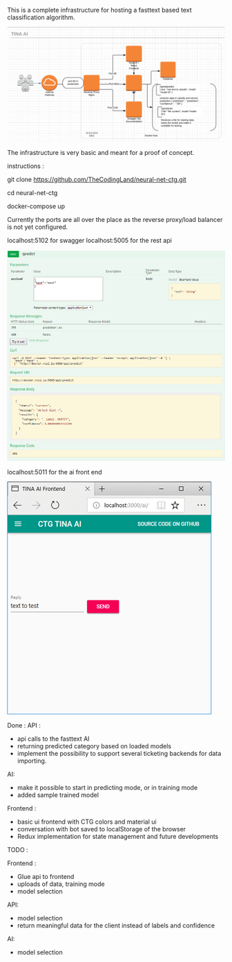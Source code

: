 This is a complete infrastructure for hosting a fasttext based text classification algorithm.

![alt text](https://github.com/TheCodingLand/neural-net-ctg/blob/master/architecture.png?raw=true)

The infrastructure is very basic and meant for a proof of concept.

instructions : 

git clone https://github.com/TheCodingLand/neural-net-ctg.git

cd neural-net-ctg

docker-compose up

Currently the ports are all over the place as the reverse proxy/load balancer is not yet configured.

localhost:5102 for swagger
localhost:5005 for the rest api

![alt text](https://github.com/TheCodingLand/neural-net-ctg/blob/master/restapi.png?raw=true)



localhost:5011 for the ai front end

![alt text](https://github.com/TheCodingLand/neural-net-ctg/blob/master/tinaaifrontend-wip.png?raw=true)

Done : 
API :
- api calls to the fasttext AI
- returning predicted category based on loaded models
- implement the possibility to support several ticketing backends for data importing.

AI:
- make it possible to start in predicting mode, or in training mode
- added sample trained model

Frontend : 
- basic ui frontend with CTG colors and material ui
- conversation with bot saved to localStorage of the browser
- Redux implementation for state management and future developments

TODO :

Frontend : 
- Glue api to frontend
- uploads of data, training mode
- model selection


API:
- model selection
- return meaningful data for the client instead of labels and confidence

AI:
- model selection
 

